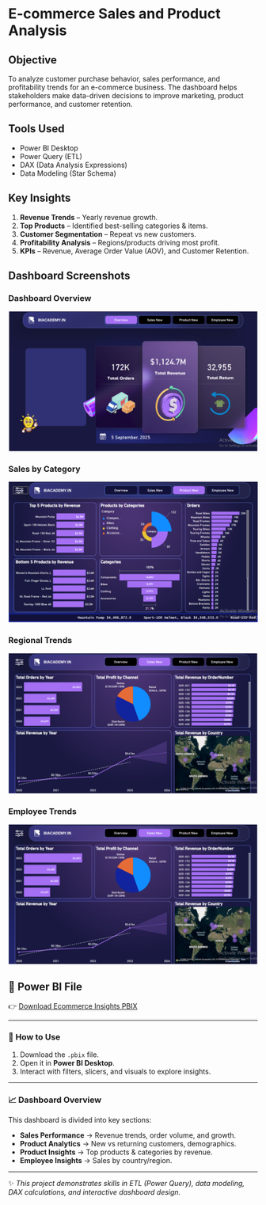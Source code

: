 #  E-commerce Sales and Product Analysis 

##  Objective
To analyze customer purchase behavior, sales performance, and profitability trends for an e-commerce business. The dashboard helps stakeholders make data-driven decisions to improve marketing, product performance, and customer retention.

##  Tools Used
- Power BI Desktop
- Power Query (ETL)
- DAX (Data Analysis Expressions)
- Data Modeling (Star Schema)

##  Key Insights
1. **Revenue Trends** – Yearly revenue growth.
2. **Top Products** – Identified best-selling categories & items.
3. **Customer Segmentation** – Repeat vs new customers.
4. **Profitability Analysis** – Regions/products driving most profit.
5. **KPIs** – Revenue, Average Order Value (AOV), and Customer Retention.

##  Dashboard Screenshots
 
### Dashboard Overview
![Dashboard Overview](images/ecommerce-1.PNG)


### Sales by Category
![Sales by Category](images/ecommerce-2.PNG)

### Regional Trends
![Regional Trends](images/ecommerce-3.PNG)

### Employee Trends
![Employee Analysis](images/ecommerce-3.PNG)


## 📂 Power BI File
👉 [Download Ecommerce Insights PBIX](https://app.powerbi.com/links/OukTaQXCEF?ctid=12802ece-a88b-4f6d-8b24-1d0bb7c8f43e&pbi_source=linkShare)

---

### 🚀 How to Use
1. Download the `.pbix` file.  
2. Open it in **Power BI Desktop**.  
3. Interact with filters, slicers, and visuals to explore insights.

---

### 📈 Dashboard Overview
This dashboard is divided into key sections:  
- **Sales Performance** → Revenue trends, order volume, and growth.  
- **Product Analytics** → New vs returning customers, demographics.  
- **Product Insights** → Top products & categories by revenue.  
- **Employee Insights** → Sales by country/region.  

---

✨ *This project demonstrates skills in ETL (Power Query), data modeling, DAX calculations, and interactive dashboard design.*
